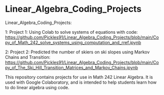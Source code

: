 # Linear_Algebra_Coding_Projects
Linear_Algebra_Coding_Projects:

1: Project 1: Using Colab to solve systems of equations with code:
https://github.com/Pickles91/Linear_Algebra_Coding_Projects/blob/main/Copy_of_Math_242_solve_systems_using_computation_and_rref.ipynb

2: Project 2: Predicted the number of skiers on ski slopes using Markov Chains and Transition:
https://github.com/Pickles91/Linear_Algebra_Coding_Projects/blob/main/Copy_of_The_Ski_Hill_Transition_Matrices_and_Markov_Chains.ipynb

This repository contains projects for use in Math 242 Linear Algebra. It is used with Google Colaboratory, and is intended to help students learn how to do linear algebra using code.
